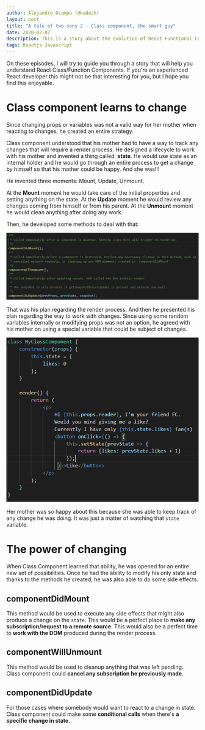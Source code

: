 ```yaml
---
author: Alejandro Ocampo (@kadosh)
layout: post
title: "A tale of two sons 2 - Class component, the smart guy"
date: 2020-02-07
description: This is a story about the evolution of React Functional Component starting from the beginning. You'll enjoy learning React core concepts in friendly way.
tags: Reactjs Javascript
---
```

On these episodes, I will try to guide you through a story that will help you understand React Class/Function Components. If you're an experienced React developer this might not be that interesting for you, but I hope you find this enjoyable.

# Class component learns to change
Since changing props or variables was not a valid way for her mother when reacting to changes, he created an entire strategy.

Class component understood that his mother had to have a way to track any changes that will require a render process. He designed a lifecycle to work with his mother and invented a thing called: **state**. He would use state as an internal holder and he would go through an entire process to get a change by himself so that his mother could be happy. And she was!!!

He invented three moments: Mount, Update, Unmount.

At the **Mount** moment he would take care of the initial properties and setting anything on the state.
At the **Update** moment he would review any changes coming from himself or from his parent.
At the **Unmount** moment he would clean anything after doing any work.

Then, he developed some methods to deal with that:

![Code snippet](../assets/arhh-snippet-6.png)

That was his plan regarding the render process. And then he presented his plan regarding the way to work with changes. Since using some random variables internally or modifying props was not an option, he agreed with his mother on using a special variable that could be subject of changes.

![Code snippet](../assets/arhh-snippet-5.png)

Her mother was so happy about this because she was able to keep track of any change he was doing. It was just a matter of watching that ```state``` variable.

# The power of changing
When Class Component learned that ability, he was opened for an entire new set of possibilities. Once he had the ability to modify his only state and thanks to the methods he created, he was also able to do some side effects.

## componentDidMount
This method would be used to execute any side effects that might also produce a change on the ```state```. This would be a perfect place to **make any subscription/request to a remote source**. This would also be a perfect time to **work with the DOM** produced during the render process.

## componentWillUnmount
This method would be used to cleanup anything that was left pending. Class component could **cancel any subscription he previously made**.

## componentDidUpdate
For those cases where somebody would want to react to a change in state. Class component could make some **conditional calls** when there's **a specific change in state**.

